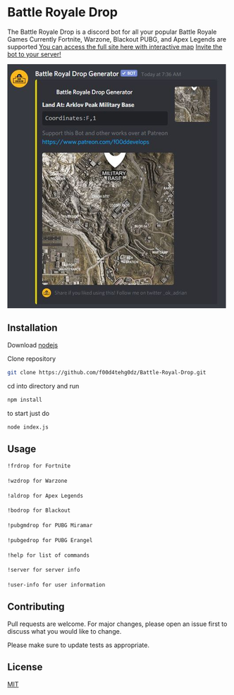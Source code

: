 # Battle Royale Drop

The Battle Royale Drop is a discord bot for all your popular Battle Royale Games
Currently Fortnite, Warzone, Blackout PUBG, and Apex Legends are supported
[You can access the full site here with interactive map](https://brdrop.com)
[Invite the bot to your server!](https://discordapp.com/oauth2/authorize?client_id=636141023789056002&scope=bot&permissions=0) 

![screenshot.JPG](doc/screenshot.JPG)

## Installation

Download [nodejs](https://nodejs.org/en/download/)

Clone repository

```bash
git clone https://github.com/f00d4tehg0dz/Battle-Royal-Drop.git
```
cd into directory and run 

```bash
npm install
```

to start just do 

```bash
node index.js
```

## Usage

```bash
!frdrop for Fortnite

!wzdrop for Warzone

!aldrop for Apex Legends

!bodrop for Blackout

!pubgmdrop for PUBG Miramar

!pubgedrop for PUBG Erangel

!help for list of commands

!server for server info

!user-info for user information
```

## Contributing
Pull requests are welcome. For major changes, please open an issue first to discuss what you would like to change.

Please make sure to update tests as appropriate.

## License
[MIT](https://choosealicense.com/licenses/mit/)
